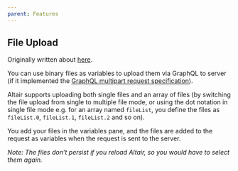 ```yaml
---
parent: Features
---
```


## File Upload

Originally written about [here](https://www.xkoji.dev/blog/working-with-file-uploads-using-altair-graphql/).

You can use binary files as variables to upload them via GraphQL to server (if it implemented the [GraphQL multipart request specification](https://github.com/jaydenseric/graphql-multipart-request-spec)).

Altair supports uploading both single files and an array of files (by switching the file upload from single to multiple file mode, or using the dot notation in single file mode e.g. for an array named `fileList`, you define the files as `fileList.0`, `fileList.1`, `fileList.2` and so on).

You add your files in the variables pane, and the files are added to the request as variables when the request is sent to the server.

_Note: The files don’t persist if you reload Altair, so you would have to select them again._
